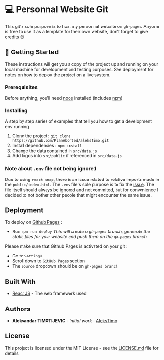 # 💻 Personnal Website Git

This git's sole purpose is to host my personnal website on `gh-pages`.
Anyone is free to use it as a template for their own website, don't forget to give credits 😊

## 📖 Getting Started

These instructions will get you a copy of the project up and running on your local machine for development and testing purposes. See deployment for notes on how to deploy the project on a live system.

### Prerequisites

Before anything, you'll need [node](https://nodejs.org/en/) installed (includes [npm](https://www.npmjs.com/))

### Installing

A step by step series of examples that tell you how to get a development env running

1. Clone the project :
   `git clone https://github.com/PlanAborted/alekstimo.git`
2. Install dependencies :
   `npm install`
3. Change the data contained in `src/data.js`
4. Add logos into `src/public` if referenced in `src/data.js`

### Note about `.env` file not being ignored

Due to using `react-snap`, there is an issue related to relative imports made in the `public/index.html`.
The `.env` file's sole purpose is to fix the [issue](https://github.com/stereobooster/react-snap/issues/153#issuecomment-513446799).
The file itself should always be ignored and not commited, but for convenience I decided to not bother other people that might encounter the same issue.

## Deployment

To deploy on [Github Pages](https://pages.github.com/) :

- Run `npm run deploy`
  _This will create a `gh-pages` branch, generate the static files for your website and push them on the `gh-pages` branch_

Please make sure that Github Pages is activated on your git :

- Go to `Settings`
- Scroll down to `GitHub Pages` section
- The `Source` dropdown should be on `gh-pages branch`

## Built With

- [React JS](https://reactjs.org/) - The web framework used

## Authors

- **Aleksandar TIMOTIJEVIC** - _Initial work_ - [AleksTimo](https://alekstimo.fr)

## License

This project is licensed under the MIT License - see the [LICENSE.md](LICENSE.md) file for details

